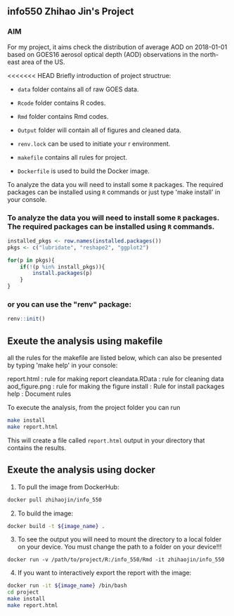## info550 Zhihao Jin's Project

### AIM
For my project, it aims check the distribution of average AOD on 2018-01-01 based on GOES16 aerosol optical depth (AOD) observations in the north-east area of the US.

<<<<<<< HEAD
Briefly introduction of project structrue: 
  * `data` folder contains all of raw GOES data.
  * `Rcode` folder contains R codes.
  * `Rmd` folder contains Rmd codes.
  * `Output` folder will contain all of figures and cleaned data.

  * `renv.lock` can be used to initiate your r environment.
  * `makefile` contains all rules for project.
  * `Dockerfile` is used to build the Docker image.

To analyze the data you will need to install some `R` packages. The required packages can be installed using `R` commands or just type 'make install' in your console.

### To analyze the data you will need to install some `R` packages. The required packages can be installed using `R` commands.

``` r
installed_pkgs <- row.names(installed.packages())
pkgs <- c("lubridate", "reshape2", "ggplot2")

for(p in pkgs){
	if(!(p %in% install_pkgs)){
		install.packages(p)
	}
}
```
### or you can use the "renv" package:

``` r
renv::init()
```

## Exeute the analysis using makefile

all the rules for the makefile are listed below, which can also be presented by typing 'make help' in your console:

 report.html : rule for making report
 cleandata.RData : rule for cleaning data
 aod_figure.png : rule for making the figure
 install : Rule for install packages
 help : Document rules

To execute the analysis, from the project folder you can run 

``` bash
make install
make report.html
```

This will create a file called `report.html` output in your directory that contains the results.

## Exeute the analysis using docker

1. To pull the image from DockerHub:
```bash
docker pull zhihaojin/info_550
```
2. To build the image:
```bash
docker build -t ${image_name} .
```
3. To see the output you will need to mount the directory to a local folder on your device. You must change the path to a folder on your device!!!
```
docker run -v /path/to/project/R:/info_550/Rmd -it zhihaojin/info_550
```
4. If you want to interactively export the report with the image:
```bash
docker run -it ${image_name} /bin/bash
cd project
make install
make report.html
```

